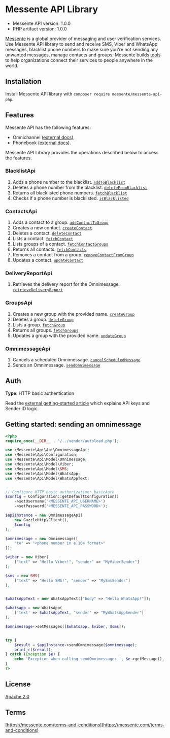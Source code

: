 # Messente API Library

- Messente API version: 1.0.0
- PHP artifact version: 1.0.0

[Messente](https://messente.com) is a global provider of messaging and user verification services. Use Messente API library to send and receive SMS, Viber and WhatsApp messages, blacklist phone numbers to make sure you&#39;re not sending any unwanted messages, manage contacts and groups.  Messente builds [tools](https://messente.com/documentation) to help organizations connect their services to people anywhere in the world.

## Installation

Install Messente API library with `composer require messente/messente-api-php`.

## Features

Messente API has the following features:

- Omnichannel ([external docs](https://messente.com/documentation/omnichannel-api)),
- Phonebook ([external docs](https://messente.com/documentation/phonebook-api)).

Messente API Library provides the operations described below to access the features.

### BlacklistApi

1. Adds a phone number to the blacklist. [`addToBlacklist`](docs/Api/BlacklistApi.md#addtoblacklist)
1. Deletes a phone number from the blacklist. [`deleteFromBlacklist`](docs/Api/BlacklistApi.md#deletefromblacklist)
1. Returns all blacklisted phone numbers. [`fetchBlacklist`](docs/Api/BlacklistApi.md#fetchblacklist)
1. Checks if a phone number is blacklisted. [`isBlacklisted`](docs/Api/BlacklistApi.md#isblacklisted)

### ContactsApi

1. Adds a contact to a group. [`addContactToGroup`](docs/Api/ContactsApi.md#addcontacttogroup)
1. Creates a new contact. [`createContact`](docs/Api/ContactsApi.md#createcontact)
1. Deletes a contact. [`deleteContact`](docs/Api/ContactsApi.md#deletecontact)
1. Lists a contact. [`fetchContact`](docs/Api/ContactsApi.md#fetchcontact)
1. Lists groups of a contact. [`fetchContactGroups`](docs/Api/ContactsApi.md#fetchcontactgroups)
1. Returns all contacts. [`fetchContacts`](docs/Api/ContactsApi.md#fetchcontacts)
1. Removes a contact from a group. [`removeContactFromGroup`](docs/Api/ContactsApi.md#removecontactfromgroup)
1. Updates a contact. [`updateContact`](docs/Api/ContactsApi.md#updatecontact)

### DeliveryReportApi

1. Retrieves the delivery report for the Omnimessage. [`retrieveDeliveryReport`](docs/Api/DeliveryReportApi.md#retrievedeliveryreport)

### GroupsApi

1. Creates a new group with the provided name. [`createGroup`](docs/Api/GroupsApi.md#creategroup)
1. Deletes a group. [`deleteGroup`](docs/Api/GroupsApi.md#deletegroup)
1. Lists a group. [`fetchGroup`](docs/Api/GroupsApi.md#fetchgroup)
1. Returns all groups. [`fetchGroups`](docs/Api/GroupsApi.md#fetchgroups)
1. Updates a group with the provided name. [`updateGroup`](docs/Api/GroupsApi.md#updategroup)

### OmnimessageApi

1. Cancels a scheduled Omnimessage. [`cancelScheduledMessage`](docs/Api/OmnimessageApi.md#cancelscheduledmessage)
1. Sends an Omnimessage. [`sendOmnimessage`](docs/Api/OmnimessageApi.md#sendomnimessage)

## Auth

**Type**: HTTP basic authentication

Read the [external getting-started article](https://messente.com/documentation/getting-started) which explains API keys and Sender ID logic.

## Getting started: sending an omnimessage

```php
<?php
require_once(__DIR__ . '/../vendor/autoload.php');

use \Messente\Api\Api\OmnimessageApi;
use \Messente\Api\Configuration;
use \Messente\Api\Model\Omnimessage;
use \Messente\Api\Model\Viber;
use \Messente\Api\Model\SMS;
use \Messente\Api\Model\WhatsApp;
use \Messente\Api\Model\WhatsAppText;


// Configure HTTP basic authorization: basicAuth
$config = Configuration::getDefaultConfiguration()
    ->setUsername('<MESSENTE_API_USERNAME>')
    ->setPassword('<MESSENTE_API_PASSWORD>');

$apiInstance = new OmnimessageApi(
    new GuzzleHttp\Client(),
    $config
);

$omnimessage = new Omnimessage([
    "to" => "<phone number in e.164 format>"
]);

$viber = new Viber(
    ["text" => "Hello Viber!", "sender" => "MyViberSender"]
);

$sms = new SMS(
    ["text" => "Hello SMS!", "sender" => "MySmsSender"]
);


$whatsAppText = new WhatsAppText(["body" => "Hello WhatsApp!"]);

$whatsapp = new WhatsApp(
    ['text' => $whatsAppText, "sender" => "MyWhatsAppSender"]
);

$omnimessage->setMessages([$whatsapp, $viber, $sms]);


try {
    $result = $apiInstance->sendOmnimessage($omnimessage);
    print_r($result);
} catch (Exception $e) {
    echo 'Exception when calling sendOmnimessage: ', $e->getMessage(), PHP_EOL;
}
?>

```

## License

[Apache 2.0](http://www.apache.org/licenses/LICENSE-2.0.html)

## Terms

[https://messente.com/terms-and-conditions](https://messente.com/terms-and-conditions)
